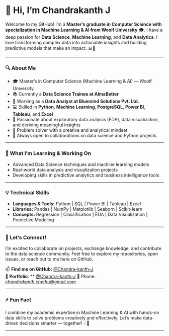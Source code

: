 # 👋 Hi, I’m Chandrakanth J

Welcome to my GitHub! I’m a **Master’s graduate in Computer Science with specialization in Machine Learning & AI from Woolf University** 🎓. I have a deep passion for **Data Science**, **Machine Learning**, and **Data Analytics**. I love transforming complex data into actionable insights and building predictive models that make an impact. 📊🚀

---

### 🔍 About Me

- 🎓 Master’s in Computer Science (Machine Learning & AI) — Woolf University  
- 📚 Currently a **Data Science Trainee at AlmaBetter**  
- 💼 Working as a **Data Analyst at Bluemind Solutions Pvt. Ltd.**  
- 💻 Skilled in **Python**, **Machine Learning**, **PostgreSQL**, **Power BI**, **Tableau**, and **Excel**  
- 🔎 Passionate about exploratory data analysis (EDA), data visualization, and deriving meaningful insights  
- 🧩 Problem solver with a creative and analytical mindset  
- 🤝 Always open to collaborations on data science and Python projects

---

### 🚀 What I’m Learning & Working On

- Advanced Data Science techniques and machine learning models  
- Real-world data analysis and visualization projects  
- Developing skills in predictive analytics and business intelligence tools

---

### 💡 Technical Skills

- **Languages & Tools:** Python | SQL | Power BI | Tableau | Excel  
- **Libraries:** Pandas | NumPy | Matplotlib | Seaborn | Scikit-learn  
- **Concepts:** Regression | Classification | EDA | Data Visualization | Predictive Modeling  

---

### 🤝 Let’s Connect!

I’m excited to collaborate on projects, exchange knowledge, and contribute to the data science community. Feel free to explore my repositories, open issues, or reach out to me here on GitHub.

📫 **Find me on GitHub:** [@Chandra-kanth-J](https://github.com/Chandra-kanth-J)  
📧 **Portfolio**: ** [@Chandra-kanth-J]([https://github.com/Chandra-kanth-J](https://chandrakanth-j-resume.lovable.app/))    
📱 Phone: *chandrakanth.chethu@gmail.com*

---

### ⚡ Fun Fact

I combine my academic expertise in Machine Learning & AI with hands-on data skills to solve problems creatively and effectively. Let’s make data-driven decisions smarter — together! 💡🤖

---

<!---
Chandra-kanth-J/Chandra-kanth-J is a ✨ special ✨ repository because its `README.md` (this file) appears on your GitHub profile.
You can click the Preview link to take a look at your changes.
--->
